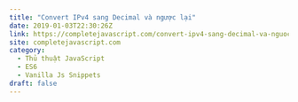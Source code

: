 ```yaml
---
title: "Convert IPv4 sang Decimal và ngược lại"
date: 2019-01-03T22:30:26Z
link: https://completejavascript.com/convert-ipv4-sang-decimal-va-nguoc-lai/
site: completejavascript.com
category:
  - Thủ thuật JavaScript
  - ES6
  - Vanilla Js Snippets
draft: false
---
```

